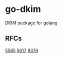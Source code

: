 # go-dkim
DKIM package for golang

## RFCs
[5585](http://dkim.org/specs/rfc5585.html)
[5617](http://www.rfc-editor.org/rfc/rfc5617.txt)
[6376](http://tools.ietf.org/html/rfc6376)
